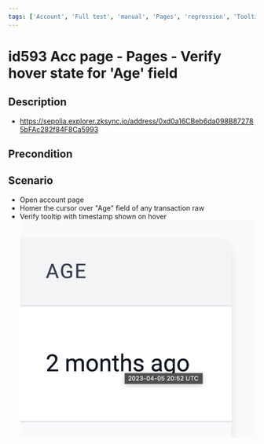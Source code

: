 ```yaml
---
tags: ['Account', 'Full test', 'manual', 'Pages', 'regression', 'Tooltip', 'Active']
---
```


# id593 Acc page - Pages - Verify hover state for 'Age' field

## Description
  - https://sepolia.explorer.zksync.io/address/0xd0a16CBeb6da098B872785bFAc282f84F8Ca5993

## Precondition


## Scenario
- Open account page
- Homer the cursor over "Age" field of any transaction raw
- Verify tooltip with timestamp shown on hover
  ![Screenshot](../../../../static/img/Pages/AccountsPage/id593_1.png)